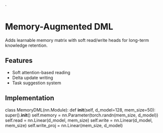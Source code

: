 
`


# Memory-Augmented DML

Adds learnable memory matrix with soft read/write heads for long-term knowledge retention.

## Features

- Soft attention-based reading
- Delta update writing
- Task suggestion system

## Implementation

class MemoryDML(nn.Module):
    def __init__(self, d_model=128, mem_size=50):
        super().__init__()
        self.memory = nn.Parameter(torch.randn(mem_size, d_model))
        self.read = nn.Linear(d_model, mem_size)
        self.write = nn.Linear(d_model, mem_size)
        self.write_proj = nn.Linear(mem_size, d_model)
